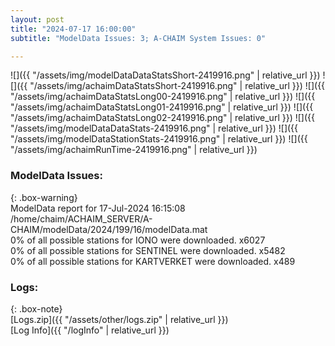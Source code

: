 ```yaml
---
layout: post
title: "2024-07-17 16:00:00"
subtitle: "ModelData Issues: 3; A-CHAIM System Issues: 0"

---
```


![]({{ "/assets/img/modelDataDataStatsShort-2419916.png" | relative_url }})
![]({{ "/assets/img/achaimDataStatsShort-2419916.png" | relative_url }})
![]({{ "/assets/img/achaimDataStatsLong00-2419916.png" | relative_url }})
![]({{ "/assets/img/achaimDataStatsLong01-2419916.png" | relative_url }})
![]({{ "/assets/img/achaimDataStatsLong02-2419916.png" | relative_url }})
![]({{ "/assets/img/modelDataDataStats-2419916.png" | relative_url }})
![]({{ "/assets/img/modelDataStationStats-2419916.png" | relative_url }})
![]({{ "/assets/img/achaimRunTime-2419916.png" | relative_url }})


### ModelData Issues:  
  
{: .box-warning}  
 ModelData report for 17-Jul-2024 16:15:08   
 /home/chaim/ACHAIM_SERVER/A-CHAIM/modelData/2024/199/16/modelData.mat   
 0% of all possible stations for IONO were downloaded. x6027   
 0% of all possible stations for SENTINEL were downloaded. x5482   
 0% of all possible stations for KARTVERKET were downloaded. x489   
  


### Logs:  
  
{: .box-note}  
[Logs.zip]({{ "/assets/other/logs.zip" | relative_url }})  
[Log Info]({{ "/logInfo" | relative_url }})  
